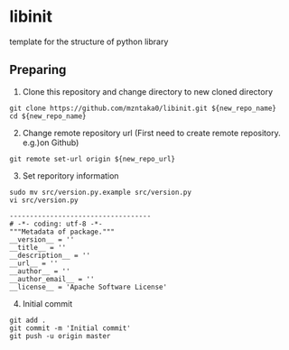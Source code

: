 # libinit
template for the structure of python library


## Preparing
1. Clone this repository and change directory to new cloned directory
```
git clone https://github.com/mzntaka0/libinit.git ${new_repo_name}
cd ${new_repo_name}
```

2. Change remote repository url (First need to create remote repository. e.g.)on Github)
```
git remote set-url origin ${new_repo_url}
```

3. Set reporitory information
```
sudo mv src/version.py.example src/version.py
vi src/version.py

-----------------------------------
# -*- coding: utf-8 -*-
"""Metadata of package."""
__version__ = ''
__title__ = ''
__description__ = ''
__url__ = ''
__author__ = ''
__author_email__ = ''
__license__ = 'Apache Software License'
```

4. Initial commit
```
git add .
git commit -m 'Initial commit'
git push -u origin master
```
